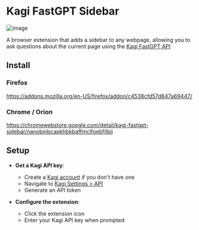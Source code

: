 # Kagi FastGPT Sidebar

![image](https://github.com/user-attachments/assets/e287fb61-224e-4dfb-a8b7-7894d499c08b)


A browser extension that adds a sidebar to any webpage, allowing you to ask questions about the current page using the [Kagi FastGPT API](https://help.kagi.com/kagi/api/fastgpt.html)

## Install

### Firefox
https://addons.mozilla.org/en-US/firefox/addon/c4538cfd57d847a69447/

### Chrome / Orion
https://chromewebstore.google.com/detail/kagi-fastgpt-sidebar/nanobjnbcapkhbkbaffmclfoebfjlbjj

## Setup

- **Get a Kagi API key**:
   - Create a [Kagi account](https://kagi.com) if you don't have one
   - Navigate to [Kagi Settings > API](https://kagi.com/settings?p=api)
   - Generate an API token

- **Configure the extension**:
   - Click the extension icon
   - Enter your Kagi API key when prompted
